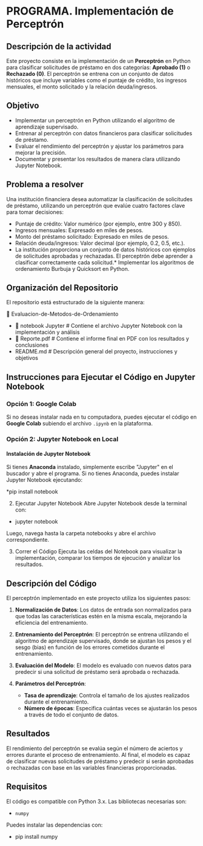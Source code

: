 # PROGRAMA. Implementación de Perceptrón

## Descripción de la actividad
Este proyecto consiste en la implementación de un **Perceptrón** en Python para clasificar solicitudes de préstamo en dos categorías: **Aprobado (1)** o **Rechazado (0)**. El perceptrón se entrena con un conjunto de datos históricos que incluye variables como el puntaje de crédito, los ingresos mensuales, el monto solicitado y la relación deuda/ingresos.

## Objetivo
- Implementar un perceptrón en Python utilizando el algoritmo de aprendizaje supervisado.
- Entrenar al perceptrón con datos financieros para clasificar solicitudes de préstamo.
- Evaluar el rendimiento del perceptrón y ajustar los parámetros para mejorar la precisión.
- Documentar y presentar los resultados de manera clara utilizando Jupyter Notebook.

## Problema a resolver
Una institución financiera desea automatizar la clasificación de solicitudes de préstamo, utilizando un perceptrón que evalúe cuatro factores clave para tomar decisiones:
* Puntaje de crédito: Valor numérico (por ejemplo, entre 300 y 850).
* Ingresos mensuales: Expresado en miles de pesos.
* Monto del préstamo solicitado: Expresado en miles de pesos.
* Relación deuda/ingresos: Valor decimal (por ejemplo, 0.2, 0.5, etc.).
* La institución proporciona un conjunto de datos históricos con ejemplos de solicitudes aprobadas y rechazadas. El perceptrón debe aprender a clasificar correctamente cada solicitud.* Implementar los algoritmos de ordenamiento Burbuja y Quicksort en Python.

## Organización del Repositorio

El repositorio está estructurado de la siguiente manera:

📂 Evaluacion-de-Metodos-de-Ordenamiento
* 📂 notebook Jupyter   # Contiene el archivo Jupyter Notebook con la implementación y análisis
* 📂 Reporte.pdf   # Contiene el informe final en PDF con los resultados y conclusiones
* README.md      # Descripción general del proyecto, instrucciones y objetivos

## Instrucciones para Ejecutar el Código en Jupyter Notebook

### Opción 1: Google Colab

Si no deseas instalar nada en tu computadora, puedes ejecutar el código en **Google Colab** subiendo el archivo `.ipynb` en la plataforma.

### Opción 2: Jupyter Notebook en Local

#### Instalación de Jupyter Notebook

Si tienes **Anaconda** instalado, simplemente escribe "Jupyter" en el buscador y abre el programa. Si no tienes Anaconda, puedes instalar Jupyter Notebook ejecutando:

*pip install notebook

2. Ejecutar Jupyter Notebook
Abre Jupyter Notebook desde la terminal con:

* jupyter notebook

Luego, navega hasta la carpeta notebooks y abre el archivo correspondiente.

3. Correr el Código
Ejecuta las celdas del Notebook para visualizar la implementación, comparar los tiempos de ejecución y analizar los resultados.

## Descripción del Código

El perceptrón implementado en este proyecto utiliza los siguientes pasos:

1. **Normalización de Datos**: Los datos de entrada son normalizados para que todas las características estén en la misma escala, mejorando la eficiencia del entrenamiento.
   
2. **Entrenamiento del Perceptrón**: El perceptrón se entrena utilizando el algoritmo de aprendizaje supervisado, donde se ajustan los pesos y el sesgo (bias) en función de los errores cometidos durante el entrenamiento.

3. **Evaluación del Modelo**: El modelo es evaluado con nuevos datos para predecir si una solicitud de préstamo será aprobada o rechazada.

4. **Parámetros del Perceptrón**:
   - **Tasa de aprendizaje**: Controla el tamaño de los ajustes realizados durante el entrenamiento.
   - **Número de épocas**: Especifica cuántas veces se ajustarán los pesos a través de todo el conjunto de datos.

## Resultados

El rendimiento del perceptrón se evalúa según el número de aciertos y errores durante el proceso de entrenamiento. Al final, el modelo es capaz de clasificar nuevas solicitudes de préstamo y predecir si serán aprobadas o rechazadas con base en las variables financieras proporcionadas.

## Requisitos

El código es compatible con Python 3.x. Las bibliotecas necesarias son:

- `numpy`

Puedes instalar las dependencias con:

* pip install numpy
